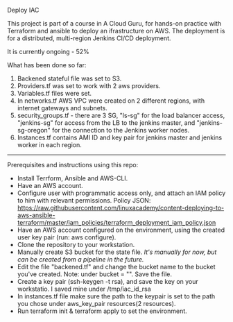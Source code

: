 Deploy IAC

This project is part of a course in A Cloud Guru, for hands-on practice with Terraform and ansible to deploy an ifrastructure on AWS.
The deployment is for a distributed, multi-region Jenkins CI/CD deployment.

It is currently ongoing - 52%


What has been done so far:
1. Backened stateful file was set to S3.
2. Providers.tf was set to work with 2 aws providers.
3. Variables.tf files were set.
4. In networks.tf AWS VPC were created on 2 different regions, with internet gateways and subnets.
5. security_groups.tf - there are 3 SG, "ls-sg" for the load balancer access, "jenkins-sg" for access from the LB to the jenkins master, and "jenkins-sg-oregon" for the connection to the Jenkins worker nodes.
6. Instances.tf contains AMI ID and key pair for jenkins master and jenkins worker in each region.

 ----- 

Prerequisites and instructions using this repo:
- Install Terrform, Ansible and AWS-CLI.
- Have an AWS account.
- Configure user with programmatic access only, and attach an IAM policy to him with relevant permissions.
  Policy JSON: https://raw.githubusercontent.com/linuxacademy/content-deploying-to-aws-ansible-terraform/master/iam_policies/terraform_deployment_iam_policy.json
- Have an AWS account configured on the environment, using the created user key pair (run: aws configure).
- Clone the repository to your workstation.
- Manually create S3 bucket for the state file. *It's manually for now, but can be created from a pipeline in the future.*
- Edit the file "backened.tf" and change the bucket name to the bucket you've created. Note: under bucket = "". Save the file.
- Create a key pair (ssh-keygen -t rsa), and save the key on your workstatio. I saved mine under /tmp/iac_id_rsa
- In instances.tf file make sure the path to the keypair is set to the path you chose under aws_key_pair resources(2 resources).
- Run terraform init & terraform apply to set the environment.